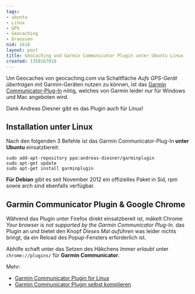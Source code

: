 ```yaml
---
tags:
- ubuntu
- Linux
- GPS
- Geocaching
- Draussen
nid: 1616
layout: post
title: Geocaching und Garmin Communicator Plugin unter Ubuntu Linux
created: 1358167016
---
```

Um Geocaches von geocaching.com via Schaltfläche <em>Aufs GPS-Gerät übertragen</em> mit Garmin-Geräten nutzen zu können, ist das <a href="http://software.garmin.com/de-DE/gcp.html">Garmin Communicator-Plug-In</a> nötig, 
welches von Garmin  leider nur für Windows und Mac angeboten wird.

Dank Andreas Diesner gibt es das Plugin auch für Linux!
<!--break-->
<h2>Installation unter Linux</h2>

Nach den folgenden 3 Befehle ist das Garmin Communicator-Plug-In <strong>unter Ubuntu</strong> einsatzbereit:

```
sudo add-apt-repository ppa:andreas-diesner/garminplugin
sudo apt-get update
sudo apt-get install garminplugin 
```

<strong>Für Debian</strong> gibt es seit November 2012 ein offizielles Paket in Sid, rpm sowie arch sind ebenfalls verfügbar.

<h2>Garmin Communicator Plugin & Google Chrome</h2>

Während das Plugin unter Firefox direkt einsatzbereit ist,
mäkelt Chrome <em>Your browser is not supported by the Garmin Communicator Plug-In.</em> das Plugin an und bietet den Knopf <em>Dieses Mal auführen</em> was leider nichts bringt, da ein Reload des Popup-Fensters erforderlich ist.

Abhilfe schaft unter das Setzen des Häkchens <em>Immer erlaubt</em> unter <code>chrome://plugins/</code> für <strong>Garmin Communicator</strong>.

Mehr:
<ul>
 <li><a href="http://www.andreas-diesner.de/garminplugin/doku.php">Garmin Communicator Plugin for Linux</a></li>
 <li><a href="http://www.andreas-diesner.de/garminplugin/doku.php?id=compiling">Garmin Communicator Plugin selbst komplieren</a></li>
</ul>
